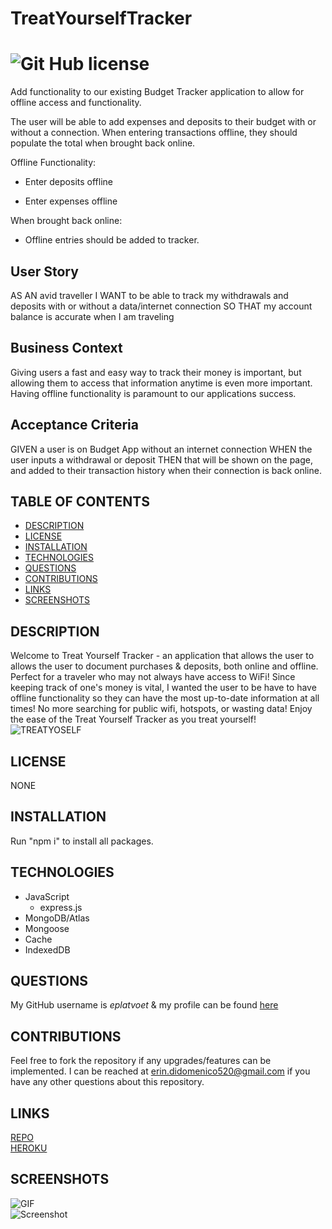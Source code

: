 # TreatYourselfTracker

  
# ![Git Hub license](https://img.shields.io/badge/License-Unlicensed-blue.svg)


Add functionality to our existing Budget Tracker application to allow for offline access and functionality.

The user will be able to add expenses and deposits to their budget with or without a connection. When entering transactions offline, they should populate the total when brought back online.

Offline Functionality:

  * Enter deposits offline

  * Enter expenses offline

When brought back online:

  * Offline entries should be added to tracker.

## User Story
AS AN avid traveller
I WANT to be able to track my withdrawals and deposits with or without a data/internet connection
SO THAT my account balance is accurate when I am traveling

## Business Context

Giving users a fast and easy way to track their money is important, but allowing them to access that information anytime is even more important. Having offline functionality is paramount to our applications success.


## Acceptance Criteria
GIVEN a user is on Budget App without an internet connection
WHEN the user inputs a withdrawal or deposit
THEN that will be shown on the page, and added to their transaction history when their connection is back online.




## TABLE OF CONTENTS
- [DESCRIPTION](#DESCRIPTION)  
- [LICENSE](#LICENSE)  
- [INSTALLATION](#INSTALLATION)  
- [TECHNOLOGIES](#TECHNOLOGIES)  
- [QUESTIONS](#QUESTIONS)  
- [CONTRIBUTIONS](#CONTRIBUTIONS)
- [LINKS](#LINKS)  
- [SCREENSHOTS](#SCREENSHOTS)  

## DESCRIPTION
Welcome to Treat Yourself Tracker - an application that allows the user to allows the user to document purchases & deposits, both online and offline. Perfect for a traveler who may not always have access to WiFi! Since keeping track of one's money is vital, I wanted the user to be have to have offline functionality so they can have the most up-to-date information at all times! No more searching for public wifi, hotspots, or wasting data! Enjoy the ease of the Treat Yourself Tracker as you treat yourself!  
![TREATYOSELF](https://64.media.tumblr.com/860bf46c06902ad800868dd9792704f6/tumblr_inline_pin2ghNPx81qja3tq_250.gifv)

## LICENSE
NONE

## INSTALLATION
Run "npm i" to install all packages.

## TECHNOLOGIES
- JavaScript  
  - express.js
- MongoDB/Atlas  
- Mongoose  
- Cache  
- IndexedDB  

## QUESTIONS 
My GitHub username is *eplatvoet* & my profile can be found [here](https://github.com/eplatvoet) 

## CONTRIBUTIONS
Feel free to fork the repository if any upgrades/features can be implemented. I can be reached at erin.didomenico520@gmail.com if you have any other questions about this repository.

## LINKS
[REPO](https://github.com/eplatvoet/TreatYourselfTracker)  
[HEROKU](https://treatyourselftracker.herokuapp.com/)  

## SCREENSHOTS
![GIF]()  
![Screenshot]()
